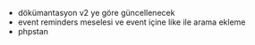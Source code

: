  - dökümantasyon v2 ye göre güncellenecek
 - event reminders meselesi ve event içine like ile arama ekleme
 - phpstan